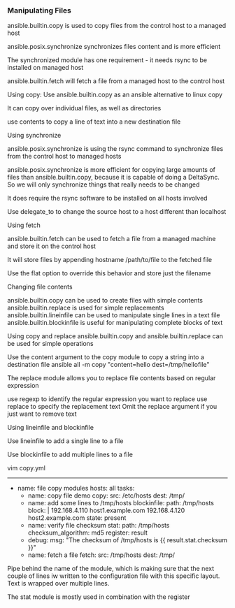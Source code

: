 ### Manipulating Files

ansible.builtin.copy is used to copy files from the control host to a managed host

ansible.posix.synchronize synchronizes files content and is more efficient

The synchronized module has one requirement - it needs rsync to be installed on managed host

ansible.builtin.fetch will fetch a file from a managed host to the control host


Using copy:
Use ansible.builtin.copy as an ansible alternative to linux copy

It can copy over individual files, as well as directories

use contents to copy a line of text into a new destination file

Using synchronize

ansible.posix.synchronize is using the rsync command to synchronize files from the control host to managed hosts

ansible.posix.synchronize is more efficient for copying large amounts of files than ansible.builtin.copy, because it is capable of doing a DeltaSync. So we will only synchronize things that really needs to be changed

It does require the rsync software to be installed on all hosts involved

Use delegate_to to change the source host to a host different than localhost

Using fetch

ansible.builtin.fetch can be used to fetch a file from a managed machine and store it on the control host

It will store files by appending hostname /path/to/file to the fetched file

Use the flat option to override this behavior and store just the filename



Changing file contents

ansible.builtin.copy can be used to create files with simple contents
ansible.builtin.replace is used for simple replacements
ansible.builtin.lineinfile can be used to manipulate single lines in  a text file
ansible.builtin.blockinfile is useful for manipulating complete blocks of text

Using copy and replace
ansible.builtin.copy and ansible.builtin.replace can be used for simple operations

Use the content argument to the copy module to copy a string into a destination file
  ansible all -m copy "content=hello dest=/tmp/hellofile"
  
The replace module allows you to replace file contents based on regular expression

 use regexp to identify the regular expression you want to replace
 use replace to specify the replacement text
 Omit the replace argument if you just want to remove text
 

Using lineinfile and blockinfile

Use lineinfile to add a single line to a file

Use blockinfile to add multiple lines to a file

vim copy.yml

---
- name: file copy modules
  hosts: all
  tasks:
  - name: copy file demo
    copy:
      src: /etc/hosts
      dest: /tmp/
  - name: add some lines to /tmp/hosts
    blockinfile:
      path: /tmp/hosts
      block: | 
        192.168.4.110 host1.example.com
        192.168.4.120 host2.example.com
      state: present
  - name: verify file checksum
    stat:
      path: /tmp/hosts
      checksum_algorithm: md5
    register: result
  - debug:
      msg: "The checksum of /tmp/hosts is {{ result.stat.checksum }}"
  - name: fetch a file
    fetch:
      src: /tmp/hosts
      dest: /tmp/
	  
Pipe behind the name of the module, which is making sure that the next couple of lines iw written to the configuration file with this specific layout. Text is wrapped over multiple lines.

The stat module is mostly used in combination with the register
